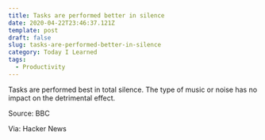 ```yaml
---
title: Tasks are performed better in silence
date: 2020-04-22T23:46:37.121Z
template: post
draft: false
slug: tasks-are-performed-better-in-silence
category: Today I Learned
tags:
  - Productivity
---
```


Tasks are performed best in total silence. The type of music or noise has no impact on the detrimental effect.

Source: BBC

Via: Hacker News
